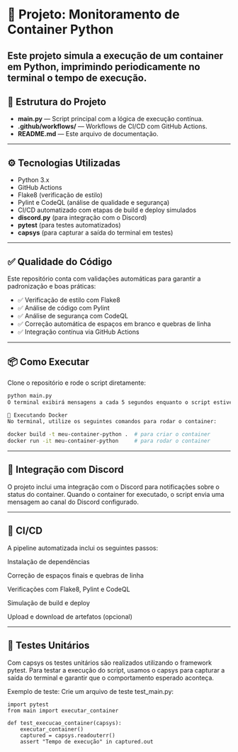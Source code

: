 # 🚀 Projeto: Monitoramento de Container Python

Este projeto simula a execução de um container em Python, imprimindo periodicamente no terminal o tempo de execução.
---
## 📁 Estrutura do Projeto

- **main.py** — Script principal com a lógica de execução contínua.
- **.github/workflows/** — Workflows de CI/CD com GitHub Actions.
- **README.md** — Este arquivo de documentação.
---
## ⚙️ Tecnologias Utilizadas

- Python 3.x
- GitHub Actions
- Flake8 (verificação de estilo)
- Pylint e CodeQL (análise de qualidade e segurança)
- CI/CD automatizado com etapas de build e deploy simulados
- **discord.py** (para integração com o Discord)
- **pytest** (para testes automatizados)
- **capsys** (para capturar a saída do terminal em testes)
---
## ✅ Qualidade do Código

Este repositório conta com validações automáticas para garantir a padronização e boas práticas:

- ✅ Verificação de estilo com Flake8
- ✅ Análise de código com Pylint
- ✅ Análise de segurança com CodeQL
- ✅ Correção automática de espaços em branco e quebras de linha
- ✅ Integração contínua via GitHub Actions
---
## 📦 Como Executar

Clone o repositório e rode o script diretamente:

```bash
python main.py
O terminal exibirá mensagens a cada 5 segundos enquanto o script estiver em execução. Para interromper, basta pressionar Ctrl+C.

🚢 Executando Docker
No terminal, utilize os seguintes comandos para rodar o container:

docker build -t meu-container-python .  # para criar o container
docker run -it meu-container-python     # para rodar o container
```
---

## 🔗 Integração com Discord
O projeto inclui uma integração com o Discord para notificações sobre o status do container. Quando o container for executado, o script envia uma mensagem ao canal do Discord configurado.

---
## 📂 CI/CD
A pipeline automatizada inclui os seguintes passos:

Instalação de dependências

Correção de espaços finais e quebras de linha

Verificações com Flake8, Pylint e CodeQL

Simulação de build e deploy

Upload e download de artefatos (opcional)

---

## 🧪 Testes Unitários
Com capsys os testes unitários são realizados utilizando o framework pytest. Para testar a execução do script, usamos o capsys para capturar a saída do terminal e garantir que o comportamento esperado aconteça.

Exemplo de teste:
Crie um arquivo de teste test_main.py:
```
import pytest
from main import executar_container

def test_execucao_container(capsys):
    executar_container()      
    captured = capsys.readouterr()
    assert "Tempo de execução" in captured.out
```
